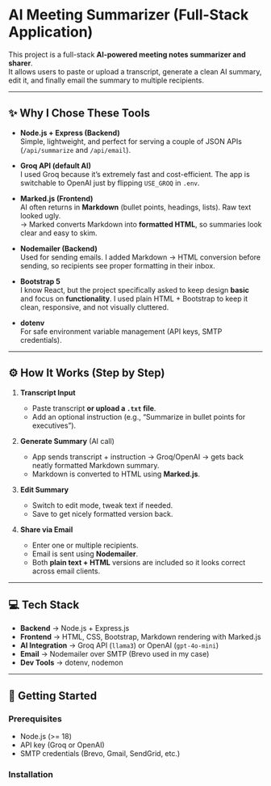 # AI Meeting Summarizer (Full-Stack Application)

This project is a full-stack **AI-powered meeting notes summarizer and sharer**.  
It allows users to paste or upload a transcript, generate a clean AI summary, edit it, and finally email the summary to multiple recipients.

---

## ✨ Why I Chose These Tools

- **Node.js + Express (Backend)**  
  Simple, lightweight, and perfect for serving a couple of JSON APIs (`/api/summarize` and `/api/email`).

- **Groq API (default AI)**  
  I used Groq because it’s extremely fast and cost-efficient. The app is switchable to OpenAI just by flipping `USE_GROQ` in `.env`.

- **Marked.js (Frontend)**  
  AI often returns in **Markdown** (bullet points, headings, lists). Raw text looked ugly.  
  → Marked converts Markdown into **formatted HTML**, so summaries look clear and easy to skim.

- **Nodemailer (Backend)**  
  Used for sending emails. I added Markdown → HTML conversion before sending, so recipients see proper formatting in their inbox.

- **Bootstrap 5**  
  I know React, but the project specifically asked to keep design **basic** and focus on **functionality**. I used plain HTML + Bootstrap to keep it clean, responsive, and not visually cluttered.

- **dotenv**  
  For safe environment variable management (API keys, SMTP credentials).

---

## ⚙️ How It Works (Step by Step)

1. **Transcript Input**

   - Paste transcript **or upload a `.txt` file**.
   - Add an optional instruction (e.g., “Summarize in bullet points for executives”).

2. **Generate Summary** (AI call)

   - App sends transcript + instruction → Groq/OpenAI → gets back neatly formatted Markdown summary.
   - Markdown is converted to HTML using **Marked.js**.

3. **Edit Summary**

   - Switch to edit mode, tweak text if needed.
   - Save to get nicely formatted version back.

4. **Share via Email**
   - Enter one or multiple recipients.
   - Email is sent using **Nodemailer**.
   - Both **plain text + HTML** versions are included so it looks correct across email clients.

---

## 💻 Tech Stack

- **Backend** → Node.js + Express.js
- **Frontend** → HTML, CSS, Bootstrap, Markdown rendering with Marked.js
- **AI Integration** → Groq API (`llama3`) or OpenAI (`gpt-4o-mini`)
- **Email** → Nodemailer over SMTP (Brevo used in my case)
- **Dev Tools** → dotenv, nodemon

---

## 🚀 Getting Started

### Prerequisites

- Node.js (>= 18)
- API key (Groq or OpenAI)
- SMTP credentials (Brevo, Gmail, SendGrid, etc.)

### Installation
